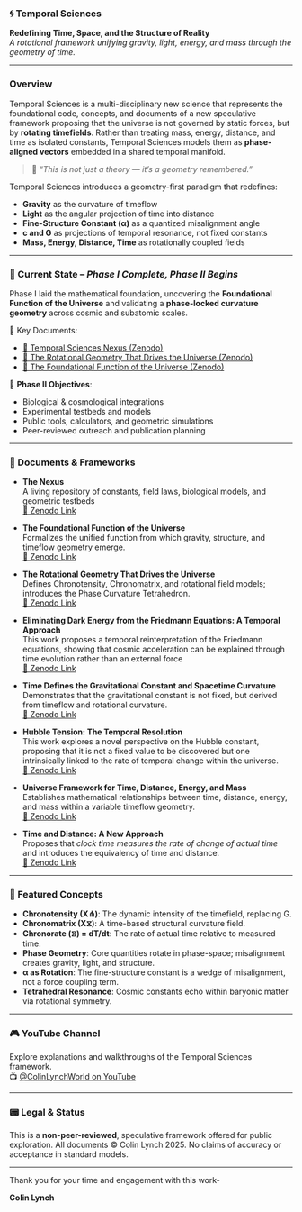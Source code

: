 <!-- Set Favicon -->
<head>
    <link rel="icon" type="image/png" href="favicon.png?v=2">
</head>

### 🌀 Temporal Sciences  


**Redefining Time, Space, and the Structure of Reality**  
_A rotational framework unifying gravity, light, energy, and mass through the geometry of time._

---

### Overview

Temporal Sciences is a multi-disciplinary new science that represents the foundational code, concepts, and documents of a new speculative framework proposing that the universe is not governed by static forces, but by **rotating timefields**. Rather than treating mass, energy, distance, and time as isolated constants, Temporal Sciences models them as **phase-aligned vectors** embedded in a shared temporal manifold.

> 🧠 *“This is not just a theory — it’s a geometry remembered.”*

Temporal Sciences introduces a geometry-first paradigm that redefines:

- **Gravity** as the curvature of timeflow  
- **Light** as the angular projection of time into distance  
- **Fine-Structure Constant (α)** as a quantized misalignment angle  
- **c and G** as projections of temporal resonance, not fixed constants  
- **Mass, Energy, Distance, Time** as rotationally coupled fields

---

### 📌 Current State – *Phase I Complete, Phase II Begins*

Phase I laid the mathematical foundation, uncovering the **Foundational Function of the Universe** and validating a **phase-locked curvature geometry** across cosmic and subatomic scales.

📄 Key Documents:  
- [🔗 Temporal Sciences Nexus (Zenodo)](https://doi.org/10.5281/zenodo.14791387)  
- [🔗 The Rotational Geometry That Drives the Universe (Zenodo)](https://doi.org/10.5281/zenodo.15192530)  
- [🔗 The Foundational Function of the Universe (Zenodo)](https://doi.org/10.5281/zenodo.15200190)

🚀 **Phase II Objectives**:  
- Biological & cosmological integrations  
- Experimental testbeds and models  
- Public tools, calculators, and geometric simulations  
- Peer-reviewed outreach and publication planning

---

### 🔬 Documents & Frameworks

- **The Nexus**  
  A living repository of constants, field laws, biological models, and geometric testbeds  
  [📄 Zenodo Link](https://doi.org/10.5281/zenodo.14791387)

- **The Foundational Function of the Universe**  
  Formalizes the unified function from which gravity, structure, and timeflow geometry emerge.  
  [📄 Zenodo Link](https://doi.org/10.5281/zenodo.15200190)

- **The Rotational Geometry That Drives the Universe**  
  Defines Chronotensity, Chronomatrix, and rotational field models; introduces the Phase Curvature Tetrahedron.  
  [📄 Zenodo Link](https://doi.org/10.5281/zenodo.15192530)

- **Eliminating Dark Energy from the Friedmann Equations: A Temporal Approach**  
  This work proposes a temporal reinterpretation of the Friedmann equations, showing that cosmic acceleration can be explained through time evolution rather than an external force  
  [📄 Zenodo Link](https://doi.org/10.5281/zenodo.14914742)

- **Time Defines the Gravitational Constant and Spacetime Curvature**  
  Demonstrates that the gravitational constant is not fixed, but derived from timeflow and rotational curvature.  
  [📄 Zenodo Link](https://doi.org/10.5281/zenodo.14624274)

- **Hubble Tension: The Temporal Resolution**  
  This work explores a novel perspective on the Hubble constant, proposing that it is not a fixed value to be discovered but one intrinsically linked to the rate of temporal change within the universe.  
  [📄 Zenodo Link](https://doi.org/10.5281/zenodo.14728837)

- **Universe Framework for Time, Distance, Energy, and Mass**  
  Establishes mathematical relationships between time, distance, energy, and mass within a variable timeflow geometry.  
  [📄 Zenodo Link](https://doi.org/10.5281/zenodo.14597435)

- **Time and Distance: A New Approach**  
  Proposes that *clock time measures the rate of change of actual time* and introduces the equivalency of time and distance.  
  [📄 Zenodo Link](https://doi.org/10.5281/zenodo.14560147)


---

### 🧠 Featured Concepts

- **Chronotensity (X⋔)**: The dynamic intensity of the timefield, replacing G.  
- **Chronomatrix (X⧖)**: A time-based structural curvature field.  
- **Chronorate (⧖) = dT/dt**: The rate of actual time relative to measured time.  
- **Phase Geometry**: Core quantities rotate in phase-space; misalignment creates gravity, light, and structure.  
- **α as Rotation**: The fine-structure constant is a wedge of misalignment, not a force coupling term.  
- **Tetrahedral Resonance**: Cosmic constants echo within baryonic matter via rotational symmetry.

---

### 🎮 YouTube Channel

Explore explanations and walkthroughs of the Temporal Sciences framework.  
📺 [@ColinLynchWorld on YouTube](https://www.youtube.com/@ColinLynchWorld)

---


### 📟 Legal & Status

This is a **non-peer-reviewed**, speculative framework offered for public exploration. All documents © Colin Lynch 2025. No claims of accuracy or acceptance in standard models.

---


Thank you for your time and engagement with this work-

**Colin Lynch**
